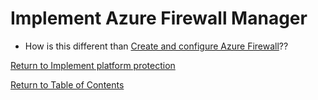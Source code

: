 # Implement Azure Firewall Manager

* How is this different than [Create and configure Azure Firewall](12-Create%20and%20configure%20Azure%20Firewall.md)??

[Return to Implement platform protection](README.md)

[Return to Table of Contents](../README.md)